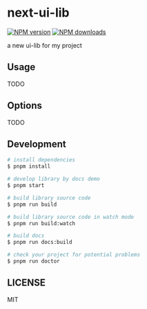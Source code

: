 # next-ui-lib

[![NPM version](https://img.shields.io/npm/v/next-ui-lib.svg?style=flat)](https://npmjs.org/package/next-ui-lib)
[![NPM downloads](http://img.shields.io/npm/dm/next-ui-lib.svg?style=flat)](https://npmjs.org/package/next-ui-lib)

a new ui-lib for my project

## Usage

TODO

## Options

TODO

## Development

```bash
# install dependencies
$ pnpm install

# develop library by docs demo
$ pnpm start

# build library source code
$ pnpm run build

# build library source code in watch mode
$ pnpm run build:watch

# build docs
$ pnpm run docs:build

# check your project for potential problems
$ pnpm run doctor
```

## LICENSE

MIT
